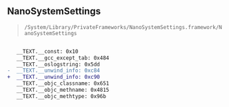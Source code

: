 ## NanoSystemSettings

> `/System/Library/PrivateFrameworks/NanoSystemSettings.framework/NanoSystemSettings`

```diff

   __TEXT.__const: 0x10
   __TEXT.__gcc_except_tab: 0x484
   __TEXT.__oslogstring: 0x5dd
-  __TEXT.__unwind_info: 0xc84
+  __TEXT.__unwind_info: 0xc90
   __TEXT.__objc_classname: 0x651
   __TEXT.__objc_methname: 0x4815
   __TEXT.__objc_methtype: 0x96b

```
